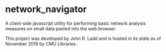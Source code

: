 # network_navigator

A client-side javascript utility for performing basic network analysis measures on small data pasted into the web browser.

This project was developed by John R. Ladd and is hosted in its state as of November 2019 by CMU Libraries.
